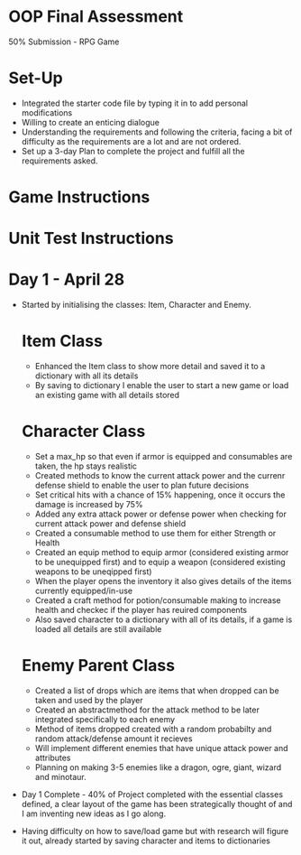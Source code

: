 # OOP Final Assessment

50% Submission - RPG Game

# Set-Up
- Integrated the starter code file by typing it in to add personal modifications
- Willing to create an enticing dialogue
- Understanding the requirements and following the criteria, facing a bit of difficulty as the requirements are a lot and are     not ordered.
- Set up a 3-day Plan to complete the project and fulfill all the requirements asked.

# Game Instructions

# Unit Test Instructions 

# Day 1 - April 28
- Started by initialising the classes: Item, Character and Enemy.
  # Item Class
    - Enhanced the Item class to show more detail and saved it to a dictionary with all its details
    - By saving to dictionary I enable the user to start a new game or load an existing game with all details stored
  # Character Class
    - Set a max_hp so that even if armor is equipped and consumables are taken, the hp stays realistic
    - Created methods to know the current attack power and the currenr defense shield to enable the user to plan future               decisions
    - Set critical hits with a chance of 15% happening, once it occurs the damage is increased by 75%
    - Added any extra attack power or defense power when checking for current attack power and defense shield
    - Created a consumable method to use them for either Strength or Health
    - Created an equip method to equip armor (considered existing armor to be unequipped first) and to equip a weapon                (considered existing weapons to be uneqipped first)
    - When the player opens the inventory it also gives details of the items currently equipped/in-use
    - Created a craft method for potion/consumable making to increase health and checkec if the player has reuired components
    - Also saved character to a dictionary with all of its details, if a game is loaded all details are still available
  # Enemy Parent Class
    - Created a list of drops which are items that when dropped can be taken and used by the player
    - Created an abstractmethod for the attack method to be later integrated specifically to each enemy
    - Method of items dropped created with a random probabilty and random attack/defense amount it recieves
    - Will implement different enemies that have unique attack power and attributes
    - Planning on making 3-5 enemies like a dragon, ogre, giant, wizard and minotaur.
 
- Day 1 Complete - 40% of Project completed with the essential classes defined, a clear layout of the game has been strategically thought of and I am inventing new ideas as I go along.
- Having difficulty on how to save/load game but with research will figure it out, already started by saving character and items to dictionaries
